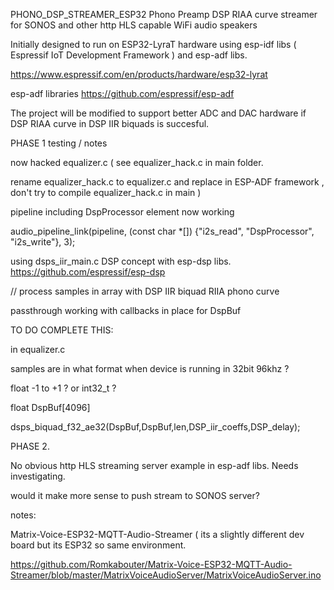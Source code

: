 PHONO_DSP_STREAMER_ESP32
Phono Preamp DSP RIAA curve streamer for SONOS and other http HLS capable WiFi audio speakers

Initially designed to run on ESP32-LyraT hardware using esp-idf libs ( Espressif IoT Development Framework ) and esp-adf libs.

https://www.espressif.com/en/products/hardware/esp32-lyrat

esp-adf libraries https://github.com/espressif/esp-adf

The project will be modified to support better ADC and DAC hardware if DSP RIAA curve in DSP IIR biquads is succesful.



PHASE 1 testing / notes


now hacked equalizer.c ( see equalizer_hack.c in main folder.  

rename equalizer_hack.c to equalizer.c and replace in ESP-ADF framework , don't try to compile equalizer_hack.c in main  )

pipeline including DspProcessor element now working

audio_pipeline_link(pipeline, (const char *[]) {"i2s_read", "DspProcessor", "i2s_write"}, 3);


using dsps_iir_main.c DSP concept with esp-dsp libs. https://github.com/espressif/esp-dsp




// process samples in array with DSP IIR biquad RIIA phono curve

passthrough working with callbacks in place for DspBuf


TO DO COMPLETE THIS:


in equalizer.c

samples are in what format when device is running in 32bit 96khz ?

float -1 to +1 ? or int32_t ?

float DspBuf[4096]

dsps_biquad_f32_ae32(DspBuf,DspBuf,len,DSP_iir_coeffs,DSP_delay);



PHASE 2.

No obvious http HLS streaming server example in esp-adf libs. Needs investigating.

would it make more sense to push stream to SONOS server?

notes:

Matrix-Voice-ESP32-MQTT-Audio-Streamer ( its a slightly different dev board but its ESP32 so same environment.

https://github.com/Romkabouter/Matrix-Voice-ESP32-MQTT-Audio-Streamer/blob/master/MatrixVoiceAudioServer/MatrixVoiceAudioServer.ino
